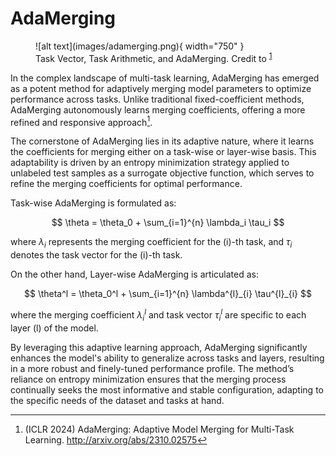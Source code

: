 # AdaMerging

<figure markdown="span">
    ![alt text](images/adamerging.png){ width="750" }
    <figcaption>Task Vector, Task Arithmetic, and AdaMerging. Credit to <sup id="fnref:1"><a class="footnote-ref" href="#fn:1">1</a></sup></figcaption>
</figure>

In the complex landscape of multi-task learning, AdaMerging has emerged as a potent method for adaptively merging model parameters to optimize performance across tasks. Unlike traditional fixed-coefficient methods, AdaMerging autonomously learns merging coefficients, offering a more refined and responsive approach[^1]. 

The cornerstone of AdaMerging lies in its adaptive nature, where it learns the coefficients for merging either on a task-wise or layer-wise basis. This adaptability is driven by an entropy minimization strategy applied to unlabeled test samples as a surrogate objective function, which serves to refine the merging coefficients for optimal performance.

Task-wise AdaMerging is formulated as:

$$
\theta = \theta_0 + \sum_{i=1}^{n} \lambda_i \tau_i
$$

where $\lambda_i$ represents the merging coefficient for the \(i\)-th task, and $\tau_i$ denotes the task vector for the \(i\)-th task.

On the other hand, Layer-wise AdaMerging is articulated as:

$$
\theta^l = \theta_0^l + \sum_{i=1}^{n} \lambda^{l}_{i} \tau^{l}_{i}
$$

where the merging coefficient $\lambda^{l}_{i}$ and task vector $\tau^{l}_{i}$ are specific to each layer \(l\) of the model.

By leveraging this adaptive learning approach, AdaMerging significantly enhances the model's ability to generalize across tasks and layers, resulting in a more robust and finely-tuned performance profile. The method’s reliance on entropy minimization ensures that the merging process continually seeks the most informative and stable configuration, adapting to the specific needs of the dataset and tasks at hand.

[^1]: (ICLR 2024) AdaMerging: Adaptive Model Merging for Multi-Task Learning. http://arxiv.org/abs/2310.02575